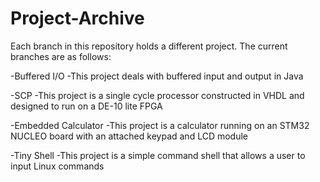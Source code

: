 # Project-Archive

Each branch in this repository holds a different project.  The current branches are as follows:

-Buffered I/O
-This project deals with buffered input and output in Java  
  
-SCP
-This project is a single cycle processor constructed in VHDL and designed to run on a DE-10 lite FPGA

-Embedded Calculator
-This project is a calculator running on an STM32 NUCLEO board with an attached keypad and LCD module
  
-Tiny Shell
-This project is a simple command shell that allows a user to input Linux commands

